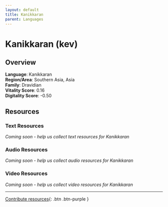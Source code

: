 ```yaml
---
layout: default
title: Kanikkaran
parent: Languages
---
```


# Kanikkaran (kev)

## Overview

**Language**: Kanikkaran  
**Region/Area**: Southern Asia, Asia  
**Family**: Dravidian  
**Vitality Score**: 0.16  
**Digitality Score**: -0.50  

## Resources

### Text Resources
*Coming soon - help us collect text resources for Kanikkaran*

### Audio Resources
*Coming soon - help us collect audio resources for Kanikkaran*

### Video Resources
*Coming soon - help us collect video resources for Kanikkaran*

---

[Contribute resources](https://fairtrain.github.io/){: .btn .btn-purple }
